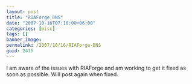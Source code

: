 ```yaml
---
layout: post
title: "RIAForge DNS"
date: "2007-10-16T07:10:00+06:00"
categories: [misc]
tags: []
banner_image: 
permalink: /2007/10/16/RIAForge-DNS
guid: 2415
---
```


I am aware of the issues with RIAForge and am working to get it fixed as soon as possible. Will post again when fixed.